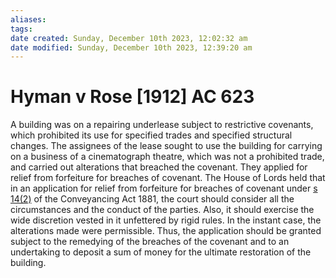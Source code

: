 ```yaml
---
aliases: 
tags: 
date created: Sunday, December 10th 2023, 12:02:32 am
date modified: Sunday, December 10th 2023, 12:39:20 am
---
```


# Hyman v Rose [1912] AC 623

A building was on a repairing underlease subject to restrictive covenants, which prohibited its use for specified trades and specified structural changes. The assignees of the lease sought to use the building for carrying on a business of a cinematograph theatre, which was not a prohibited trade, and carried out alterations that breached the covenant. They applied for relief from forfeiture for breaches of covenant. The House of Lords held that in an application for relief from forfeiture for breaches of covenant under [s 14(2)](https://www.lexisnexis.com/uk/legal/search/enhRunRemoteLink.do?linkInfo=F%23GB%23UK_LEG%23num%251881_41a_SECT_14%25&A=0.18695940756395224&backKey=20_T485509380&service=citation&ersKey=23_T485509359&langcountry=GB) of the Conveyancing Act 1881, the court should consider all the circumstances and the conduct of the parties. Also, it should exercise the wide discretion vested in it unfettered by rigid rules. In the instant case, the alterations made were permissible. Thus, the application should be granted subject to the remedying of the breaches of the covenant and to an undertaking to deposit a sum of money for the ultimate restoration of the building.
